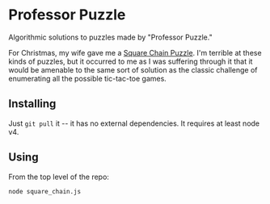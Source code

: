 # Professor Puzzle

Algorithmic solutions to puzzles made by "Professor Puzzle."

For Christmas, my wife gave me a [Square Chain Puzzle](http://professorpuzzle.com/httpdocs/04solutions/04menu.html).
I'm terrible at these kinds of puzzles, but it occurred to me as I was suffering through it that it would be amenable
to the same sort of solution as the classic challenge of enumerating all the possible tic-tac-toe games.

## Installing

Just `git pull` it -- it has no external dependencies. It requires at least node v4.

## Using

From the top level of the repo:

    node square_chain.js
